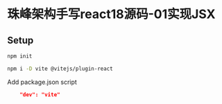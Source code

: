 # 珠峰架构手写react18源码-01实现JSX

## Setup
```sh
npm init

npm i -D vite @vitejs/plugin-react
```

Add package.json script
```json
    "dev": "vite"
```